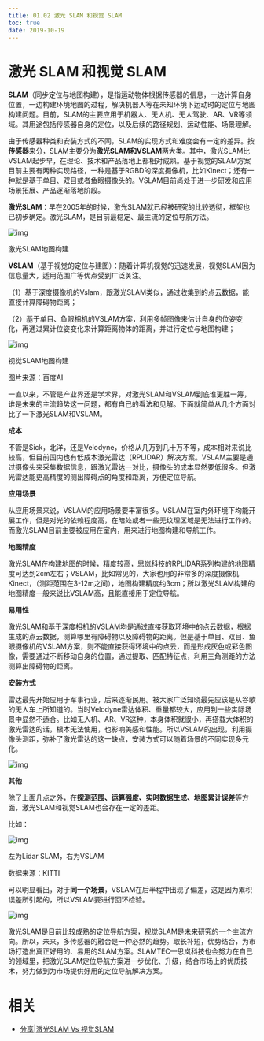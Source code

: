 ```yaml
---
title: 01.02 激光 SLAM 和视觉 SLAM
toc: true
date: 2019-10-19
---
```

# 激光 SLAM 和视觉 SLAM


**SLAM**（同步定位与地图构建），是指运动物体根据传感器的信息，一边计算自身位置，一边构建环境地图的过程，解决机器人等在未知环境下运动时的定位与地图构建问题。目前，SLAM的主要应用于机器人、无人机、无人驾驶、AR、VR等领域。其用途包括传感器自身的定位，以及后续的路径规划、运动性能、场景理解。



由于传感器种类和安装方式的不同，SLAM的实现方式和难度会有一定的差异。按**传感器**来分，SLAM主要分为**激光SLAM和VSLAM**两大类。其中，激光SLAM比VSLAM起步早，在理论、技术和产品落地上都相对成熟。基于视觉的SLAM方案目前主要有两种实现路径，一种是基于RGBD的深度摄像机，比如Kinect；还有一种就是基于单目、双目或者鱼眼摄像头的。VSLAM目前尚处于进一步研发和应用场景拓展、产品逐渐落地阶段。



**激光SLAM**：早在2005年的时候，激光SLAM就已经被研究的比较透彻，框架也已初步确定。激光SLAM，是目前最稳定、最主流的定位导航方法。



![img](https://pic1.zhimg.com/v2-8a01362fb47b856cfe133defea625ce8_b.jpg)



激光SLAM地图构建

**VSLAM**（基于视觉的定位与建图）：随着计算机视觉的迅速发展，视觉SLAM因为信息量大，适用范围广等优点受到广泛关注。

（1）基于深度摄像机的Vslam，跟激光SLAM类似，通过收集到的点云数据，能直接计算障碍物距离；

（2）基于单目、鱼眼相机的VSLAM方案，利用多帧图像来估计自身的位姿变化，再通过累计位姿变化来计算距离物体的距离，并进行定位与地图构建；

![img](https://pic4.zhimg.com/v2-e3f732ab0d554333d1f11880183d8813_b.jpg)



视觉SLAM地图构建

图片来源：百度AI

一直以来，不管是产业界还是学术界，对激光SLAM和VSLAM到底谁更胜一筹，谁是未来的主流趋势这一问题，都有自己的看法和见解。下面就简单从几个方面对比了一下激光SLAM和VSLAM。

**成本**

不管是Sick，北洋，还是Velodyne，价格从几万到几十万不等，成本相对来说比较高，但目前国内也有低成本激光雷达（RPLIDAR）解决方案。VSLAM主要是通过摄像头来采集数据信息，跟激光雷达一对比，摄像头的成本显然要低很多。但激光雷达能更高精度的测出障碍点的角度和距离，方便定位导航。

**应用场景**

从应用场景来说，VSLAM的应用场景要丰富很多。VSLAM在室内外环境下均能开展工作，但是对光的依赖程度高，在暗处或者一些无纹理区域是无法进行工作的。而激光SLAM目前主要被应用在室内，用来进行地图构建和导航工作。

**地图精度**

激光SLAM在构建地图的时候，精度较高，思岚科技的RPLIDAR系列构建的地图精度可达到2cm左右；VSLAM，比如常见的，大家也用的非常多的深度摄像机Kinect，（测距范围在3-12m之间），地图构建精度约3cm；所以激光SLAM构建的地图精度一般来说比VSLAM高，且能直接用于定位导航。

**易用性**

激光SLAM和基于深度相机的VSLAM均是通过直接获取环境中的点云数据，根据生成的点云数据，测算哪里有障碍物以及障碍物的距离。但是基于单目、双目、鱼眼摄像机的VSLAM方案，则不能直接获得环境中的点云，而是形成灰色或彩色图像，需要通过不断移动自身的位置，通过提取、匹配特征点，利用三角测距的方法测算出障碍物的距离。

**安装方式**

雷达最先开始应用于军事行业，后来逐渐民用。被大家广泛知晓最先应该是从谷歌的无人车上所知道的。当时Velodyne雷达体积、重量都较大，应用到一些实际场景中显然不适合。比如无人机、AR、VR这种，本身体积就很小，再搭载大体积的激光雷达的话，根本无法使用，也影响美感和性能。所以VSLAM的出现，利用摄像头测距，弥补了激光雷达的这一缺点，安装方式可以随着场景的不同实现多元化。



![img](https://pic4.zhimg.com/80/v2-38c6b9bc4f325a723277d200160d0863_hd.jpg)



**其他**

除了上面几点之外，在**探测范围、运算强度、实时数据生成、地图累计误差**等方面，激光SLAM和视觉SLAM也会存在一定的差距。

比如：



![img](https://pic3.zhimg.com/80/v2-b94c03f313670c16dd3486f06015a2ce_hd.png)

左为Lidar SLAM，右为VSLAM

数据来源：KITTI

可以明显看出，对于**同一个场景**，VSLAM在后半程中出现了偏差，这是因为累积误差所引起的，所以VSLAM要进行回环检验。





![img](https://pic3.zhimg.com/80/v2-93350c5a87f7187c4bfb704a22589efa_hd.png)



激光SLAM是目前比较成熟的定位导航方案，视觉SLAM是未来研究的一个主流方向。所以，未来，多传感器的融合是一种必然的趋势。取长补短，优势结合，为市场打造出真正好用的、易用的SLAM方案。SLAMTEC—思岚科技也会努力在自己的领域里，把激光SLAM定位导航方案进一步优化、升级，结合市场上的优质技术，努力做到为市场提供好用的定位导航解决方案。



# 相关

- [分享|激光SLAM Vs 视觉SLAM](https://zhuanlan.zhihu.com/p/28212603)
